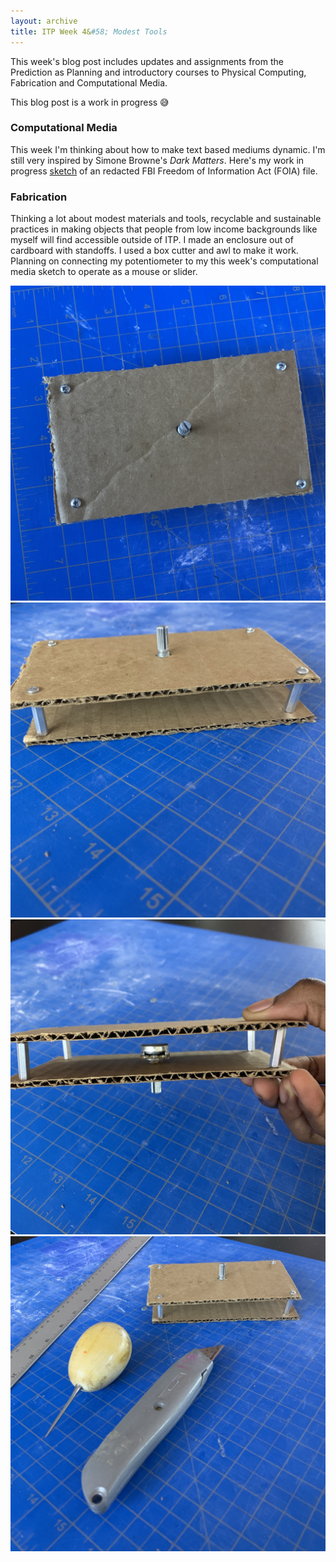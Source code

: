```yaml
---
layout: archive
title: ITP Week 4&#58; Modest Tools
---
```


This week's blog post includes updates and assignments from the Prediction as Planning and introductory courses to Physical Computing, Fabrication and Computational Media.

This blog post is a work in progress 😅 

### Computational Media
This week I'm thinking about how to make text based mediums dynamic. I'm still very inspired by Simone Browne's _Dark Matters_. Here's my work in progress [sketch](https://editor.p5js.org/netanoir/sketches/9TsSxsCZk) of an redacted FBI Freedom of Information Act (FOIA) file.

### Fabrication
Thinking a lot about modest materials and tools, recyclable and sustainable practices in making objects that people from low income backgrounds like myself will find accessible outside of ITP. I made an enclosure out of cardboard with standoffs. I used a box cutter and awl to make it work. Planning on connecting my potentiometer to my this week's computational media sketch to operate as a mouse or slider.

![Image description: TBD](/assets/img/blog/itp-week4/enclosure0.jpg)
![Image description: TBD](/assets/img/blog/itp-week4/enclosure1.jpg)
![Image description: TBD](/assets/img/blog/itp-week4/enclosure2.jpg)
![Image description: TBD](/assets/img/blog/itp-week4/enclosure3.jpg)